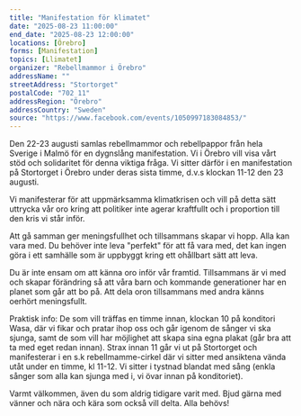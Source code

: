 ```yaml
---
title: "Manifestation för klimatet"
date: "2025-08-23 11:00:00"
end_date: "2025-08-23 12:00:00"
locations: [Örebro]
forms: [Manifestation]
topics: [Llimatet]
organizer: "Rebellmammor i Örebro"
addressName: ""
streetAddress: "Stortorget"
postalCode: "702 11"
addressRegion: "Örebro"
addressCountry: "Sweden"
source: "https://www.facebook.com/events/1050997183084853/"
---
```

Den 22-23 augusti samlas rebellmammor och rebellpappor från hela Sverige i Malmö för en dygnslång manifestation. Vi i Örebro vill visa vårt stöd och solidaritet för denna viktiga fråga. Vi sitter därför i en manifestation på Stortorget i Örebro under deras sista timme, d.v.s klockan 11-12 den 23 augusti. 


Vi manifesterar för att uppmärksamma klimatkrisen och vill på detta sätt uttrycka vår oro kring att politiker inte agerar kraftfullt och i proportion till den kris vi står inför. 


Att gå samman ger meningsfullhet och tillsammans skapar vi hopp. Alla kan vara med. Du behöver inte leva "perfekt" för att få vara med, det kan ingen göra i ett samhälle som är uppbyggt kring ett ohållbart sätt att leva. 


Du är inte ensam om att känna oro inför vår framtid. Tillsammans är vi med och skapar förändring så att våra barn och kommande generationer har en planet som går att bo på. Att dela oron tillsammans med andra känns oerhört meningsfullt.


Praktisk info: De som vill träffas en timme innan, klockan 10 på konditori Wasa, där vi fikar och pratar ihop oss och går igenom de sånger vi ska sjunga, samt de som vill har möjlighet att skapa sina egna plakat (går bra att ta med eget redan innan). Strax innan 11 går vi ut på Stortorget och manifesterar i en s.k rebellmamme-cirkel där vi sitter med ansiktena vända utåt under en timme, kl 11-12. Vi sitter i tystnad blandat med sång (enkla sånger som alla kan sjunga med i, vi övar innan på konditoriet).


Varmt välkommen, även du som aldrig tidigare varit med. Bjud gärna med vänner och nära och kära som också vill delta. Alla behövs!